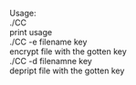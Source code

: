 Usage:<br />
  ./CC<br />
    print usage<br />
  ./CC -e filename key<br />
    encrypt file with the gotten key<br />
  ./CC -d filenamne key<br />
    depript file with the gotten key<br />
